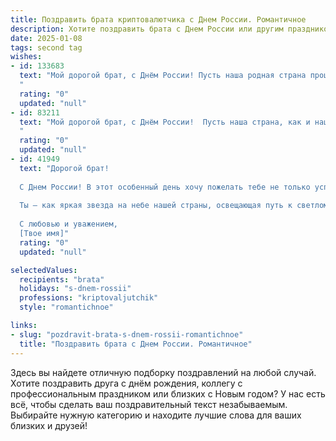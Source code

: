 ```yaml
---
title: Поздравить брата криптовалютчика с Днем России. Романтичное
description: Хотите поздравить брата с Днем России или другим праздником? Наш ИИ создаст незабываемое поздравление, а вы обязательно выделитесь среди других.  
date: 2025-01-08
tags: second tag
wishes:
- id: 133683
  text: "Мой дорогой брат, с Днём России! Пусть наша родная страна процветает, а небо над ней всегда будет мирным и ясным.  Твоя работа в мире криптовалют – это смелое и дерзкое плавание по бурным волнам перемен, и я восхищаюсь твоей силой и решительностью.  Пусть удача всегда сопутствует тебе в твоих начинаниях, а каждое твоё достижение будет яркой звездой на небосводе твоих успехов.  Я люблю тебя и горжусь тобой!
  "
  rating: "0"
  updated: "null"
- id: 83211
  text: "Мой дорогой брат, с Днём России!  Пусть наша страна, как и наша связь, будет сильна и нерушима.  Пусть твоя жизнь, подобно взлёту криптовалюты, будет полна ярких моментов, невероятных возможностей и непрерывного роста.  Пусть любовь и счастье всегда сопутствуют тебе, как верный спутник в мире цифровых монет.  С праздником!
  "
  rating: "0"
  updated: "null"
- id: 41949
  text: "Дорогой брат!
  
  С Днем России! В этот особенный день хочу пожелать тебе не только успехов в твоем захватывающем мире криптовалют, но и искреннего счастья в жизни. Пусть каждый новый блок на твоем пути приносит тебе радость и уверенность, а инвестиции в мечты становятся самыми прибыльными.
  
  Ты — как яркая звезда на небе нашей страны, освещающая путь к светлому будущему. Будь смелым и не бойся следовать за своими сердечными устремлениями, ведь именно в этом заключается наша истинная богатство.
  
  С любовью и уважением,
  [Твое имя]"
  rating: "0"
  updated: "null"

selectedValues:
  recipients: "brata"
  holidays: "s-dnem-rossii"
  professions: "kriptovaljutchik"
  style: "romantichnoe"

links:
- slug: "pozdravit-brata-s-dnem-rossii-romantichnoe"
  title: "Поздравить брата с Днем России. Романтичное"
---
```


Здесь вы найдете отличную подборку поздравлений на любой случай.
Хотите поздравить друга с днём рождения, коллегу с профессиональным праздником или близких с Новым годом? У нас есть всё, чтобы сделать ваш поздравительный текст незабываемым. Выбирайте нужную категорию и находите лучшие слова для ваших близких и друзей!
